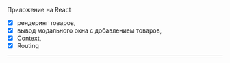 Приложение на React
- [x] рендеринг товаров,
- [x] вывод модального окна с добавлением товаров,
- [x] Context,
- [x] Routing
____________________________________________________

